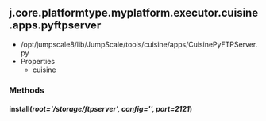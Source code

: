 <!-- toc -->
## j.core.platformtype.myplatform.executor.cuisine.apps.pyftpserver

- /opt/jumpscale8/lib/JumpScale/tools/cuisine/apps/CuisinePyFTPServer.py
- Properties
    - cuisine

### Methods

#### install(*root='/storage/ftpserver', config='', port=2121*) 

